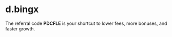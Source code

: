 # d.bingx
The referral code **PDCFLE** is your shortcut to lower fees, more bonuses, and faster growth.

